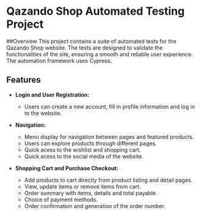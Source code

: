 # Qazando Shop Automated Testing Project

##Overview
This project contains a suite of automated tests for the Qazando Shop website. The tests are designed to validate the functionalities of the site, ensuring a smooth and reliable user experience. The automation framework uses Cypress.

## Features
- **Login and User Registration:**
  - Users can create a new account, fill in profile information and log in to the website.

- **Navigation:**
  - Menu display for navigation between pages and featured products.
  - Users can explore products through different pages.
  - Quick acess to the wishlist and shopping cart.
  - Quick acess to the social media of the website.

- **Shopping Cart and Purchase Checkout:**
  - Add products to cart directly from product listing and detail pages.
  - View, update items or remove items from cart.
  - Order summary with items, details and total payable.
  - Choice of payment methods.
  - Order confirmation and generation of the order number.
